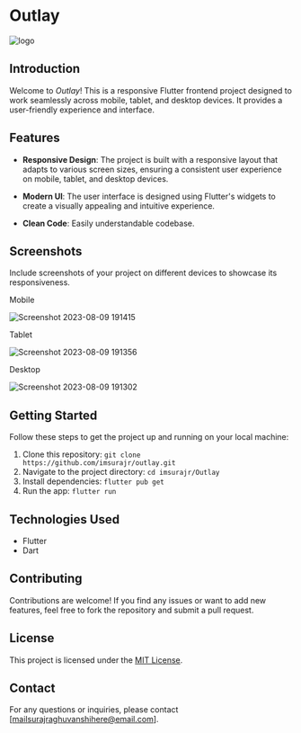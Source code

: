 # Outlay

![logo](https://github.com/Imsurajr/outlay/assets/92632170/a1af1974-bb81-4c0b-8dac-d1e3282ccb9f)


## Introduction

Welcome to *Outlay*! This is a responsive Flutter frontend project designed to work seamlessly across mobile, tablet, and desktop devices. It provides a user-friendly experience and interface.

## Features

- **Responsive Design**: The project is built with a responsive layout that adapts to various screen sizes, ensuring a consistent user experience on mobile, tablet, and desktop devices.

- **Modern UI**: The user interface is designed using Flutter's widgets to create a visually appealing and intuitive experience.

- **Clean Code**: Easily understandable codebase.

## Screenshots

Include screenshots of your project on different devices to showcase its responsiveness.

Mobile            

![Screenshot 2023-08-09 191415](https://github.com/Imsurajr/outlay/assets/92632170/1bc9b1dd-9744-4baa-a5b8-6182b5afe6d9)

Tablet           

![Screenshot 2023-08-09 191356](https://github.com/Imsurajr/outlay/assets/92632170/930889d1-fab7-4fa6-9b09-dfc184f2a6f3)

Desktop

![Screenshot 2023-08-09 191302](https://github.com/Imsurajr/outlay/assets/92632170/eb557901-d167-42a3-90c7-d542d86a41ae)


## Getting Started

Follow these steps to get the project up and running on your local machine:

1. Clone this repository: `git clone https://github.com/imsurajr/outlay.git`
2. Navigate to the project directory: `cd imsurajr/Outlay`
3. Install dependencies: `flutter pub get`
4. Run the app: `flutter run`

## Technologies Used

- Flutter
- Dart

## Contributing

Contributions are welcome! If you find any issues or want to add new features, feel free to fork the repository and submit a pull request.

## License

This project is licensed under the [MIT License](LICENSE).

## Contact

For any questions or inquiries, please contact [mailsurajraghuvanshihere@email.com].

